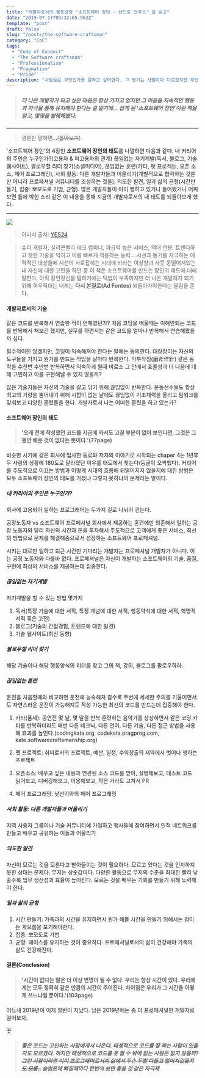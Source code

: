 ```yaml
---
title: "개발자로서의 행동강령 '소프트웨어 장인 - 산드로 만쿠스' 을 읽고"
date: "2019-07-17T09:32:05.962Z"
template: "post"
draft: false
slug: "/posts/the-software-craftsman"
category: "CoC"
tags:
  - "Code of Conduct"
  - "The Software craftsman"
  - "Professionalism"
  - "Pragmatism"
  - "Pride"
description: "사람들은 무엇인가를 잘하고 싶어한다. 그 동기는 사람마다 다르겠지만 무언가에 통달한다는 일이 대단히 즐겁다는 것만은 같다."
---
```


> ##### 더 나은 개발자가 되고 싶은 마음은 항상 가지고 있지만 그 마음을 지속적인 행동과 자극을 통해 유지해야 한다는 걸 알기에... 잡게 된 '소프트웨어 장인'이란 책을 읽고, 몇몇을 발췌해봤다.

---

> 결론만 말하면...(~~톺아보기~~)

'소프트웨어 장인'의 4장인 **소프트웨어 장인의 태도**를 나열하면 다음과 같다. 내 커리어의 주인은 누구인가?(고용자 & 피고용자의 관계) 끊임없는 자기계발(독서, 블로그, 기술 웹사이트), 팔로우할 리더 찾기(소셜미디어), 끊임없는 훈련(카타, 펫 프로젝트, 오픈 소스, 페어 프로그래밍), 사회 활동: 다른 개발자들과 어울리기(개별적으로 협력하는 것뿐만 아니라 프로페셔널 커뮤니티를 조성하는 것을), 의도한 발견, 일과 삶의 균형(시간만들기, 집중: 뽀모도로 기법, 균형). 많은 개발자들이 이미 행하고 있거나 들어봤거나 어찌보면 틀에 박힌 소리 같은 이 내용을 통해 지금의 개발자로서의 내 태도를 되돌아보게 했다.

---

![](/images/2019-07-17/software-craftsman.jpg)
> 이미지 출처: [YES24](http://www.yes24.com/Product/goods/20461940)

> 슈퍼 개발자, 실리콘밸리 테크 컴퍼니, 파급력 높은 서비스, 억대 연봉, 트렌디하고 핫한 기술을 익히고 이를 빠르게 적용하는 능력... 시선과 동기를 자극하는 매력적인 대상들에 시선이 사로잡히는 시대에 바라는 이상향과 사뭇 동떨어져있는 내 자신에 대한 고민을 하던 중 이 책은 소프트웨어를 만드는 장인의 태도에 대해 말한다. 아직 장인정신을 말하기에는 턱없이 부족하지만 더 나은 개발자가 되기 위해 허우적대는 내게는 **다시 본질로(Ad Fontes)** 되돌아가야한다는 울림을 준다.

#### 개발자로서의 기술

같은 코드를 반복해서 연습한 적이 언제였던가?
처음 코딩을 배울때는 이해안되는 코드를 반복해서 쳐보긴 했지만, 실무를 하면서는 같은 코드를 얼마나 반복해서 연습해봤을까 싶다.

필수적이진 않겠지만, 코딩이 익숙해져야 한다는 말에는 동의한다. 대장장이는 자신의 도구들을 가지고 뭔가를 만드는 작업을 날마다 반복한다. 마부작침(磨斧作針) 같은 동작을 수천번 수만번 반복하면서 익숙하게 될때 비로소 그 안에서 효율성과 더 나음에 대해 고민하고 이를 구현해낼 수 있지 않을까?

많은 기술자들은 자신의 기술을 갈고 닦기 위해 끊임없이 반복한다. 운동선수들도 항상 최고의 기량을 뿜어내기 위해 시합이 없는 날에도 끊임없이 기초체력을 올리고 팀워크를 맞춰보고 다양한 훈련들을 한다. 개발자로서 나는 어떠한 훈련을 하고 있는가?

#### 소프트웨어 장인의 태도

> #### '오래 전에 작성했던 코드를 지금에 와서도 고칠 부분이 없어 보인다면, 그것은 그동안 배운 것이 없다는 뜻이다.'(77page)

비슷한 시기에 같은 회사에 입사한 동료와 저자의 이야기로 시작되는 chaper 4는 1년후 두 사람의 상황에 180도로 달라졌던 이유를 태도에서 찾는다(등골이 오싹했다). 커리어를 주도적으로 이끄는 방법과 어떻게 시대의 흐름에 뒤떨어지지 않을지에 대한 방법은 모두 소프트웨어 장인의 태도를 가졌냐 그렇지 못하냐의 문제라는 말이다.

##### 내 커리어의 주인은 누구인가?
회사에 고용되어 일하는 프로그래머는 두가지 길로 나뉘어 걷는다.

공장노동자 vs 소프트웨어 프로페셔널
회사에서 제공하는 훈련에만 의존해서 일하는 공장 노동자와 달리 자신의 시간과 돈을 투자해서 주도적으로 고객에게 좋은 서비스, 최선의 방법으로 문제를 해결해줌으로서 성장하는 소프트웨어 프로페셔널.

시키는 대로만 일하고 퇴근 시간만 기다리는 개발자는 프로페셔널 개발자가 아니다. 이는 공장 노동자와 다를바 없다. 프로페셔널은 자신이 개발하는 소프트웨어의 기술, 품질, 구현에 최상의 서비스를 제공하는데 집중한다.

##### 끊임없는 자기계발
자기계발을 할 수 있는 방법 몇가지

1. 독서(특정 기술에 대한 서적, 특정 개념에 대한 서적, 행동약식에 대한 서적, 혁명적 서적 혹은 고전)
2. 블로그(기술의 간접경험, 트렌드에 대한 발견)
3. 기술 웹사이트(최신 동향)

##### 팔로우할 리더 찾기
해당 기술이나 해당 행동양식의 리더를 찾고 그의 책, 강의, 블로그를 팔로우하라.

##### 끊임없는 훈련
운전을 처음할때와 비교하면 운전에 능숙해져 갈수록 주변에 세세한 주의를 기울이면서도 자연스러운 운전이 가능해지듯 작성 가능한 최선의 코드를 만드는데 집중해야 한다.

1. 카타(품세): 공연전 몇 날, 몇 달을 반복 훈련하는 음악가를 상상하면서 같은 코딩 카타를 반복하더라도 매번 다른 테크닉, 다른 언어, 다른 기술, 다른 접근 방법을 사용해 효과를 높인다.(codingkata.org, codekata.pragprog.com, kate.softwarecraftsmanship.org)

2. 펫 프로젝트: 취미로서의 프로젝트, 예산, 일정, 수익창출의 제약에서 벗어나 행하는 프로젝트

3. 오픈소스: 배우고 싶은 내용과 연관된 소스 코드를 받아, 실행해보고, 테스트 코드 읽어보고, 디버깅해보고, 이용해보고, 작은 거라도 고쳐서 PR

4. 페어 프로그래밍: 낯선이와의 페어 프로그래밍

##### 사회 활동: 다른 개발자들과 어울리기
지역 사용자 그룹이나 기술 커뮤니티에 가입하고 행사들에 참여하면서 인적 네트워크를 만들고 배우고 공유하는 이들과 어울리기

##### 의도한 발견
자신이 모르는 것을 모른다고 받아들이는 것이 필요하다. 모르고 있다는 것을 인지하지 못한 상태는 문제다. 무지는 상숫값이다. 다양한 활동으로 무지의 수준을 최대한 빨리 낮출수록 업무 생산성과 효율이 높아진다. 모르는 것을 배우는 기회를 만들기 위해 노력해야 한다.

##### 일과 삶의 균형

1. 시간 만들기: 가족과의 시간을 유지하면서 뭔가 해볼 시간을 만들기 위해서는 잠이든 게으름을 포기해야한다.
2. 집중: 뽀모도로 기법
3. 균형: 페이스를 유지하는 것이 중요하다. 프로페셔널로서의 삶이 건강해야 가족의 삶도 건강해진다.

#### 결론(Conclusion)

> #### '시간이 없다는 말은 더 이상 변명이 될 수 없다. 우리는 항상 시간이 있다. 우리에게는 모두 정확히 같은 만큼의 시간이 주어진다. 차이점은 우리가 그 시간을 어떻게 쓰느냐일 뿐이다.'(103page)

어느새 2019년이 이제 절반이 지났다. 남은 2019년에는 좀 더 프로페셔널한 개발자로 걸어보자.

끗

> ##### 좋은 코드는 고민하는 사람에게서 나온다. 태생적으로 코드를 잘 짜는 사람이 있을지도 모르겠다. 하지만 태생적으로 코드를 못 짤 수 밖에 없는 사람은 없지 않을까? ~~그런 사람이라면 이미 프로그래머로서의 삶에서 두손 두발 다들고 멀어져갔을지도 모를..~~ 슬럼프에 빠질때마다 한번씩 보면 좋을 것 같은 자극제